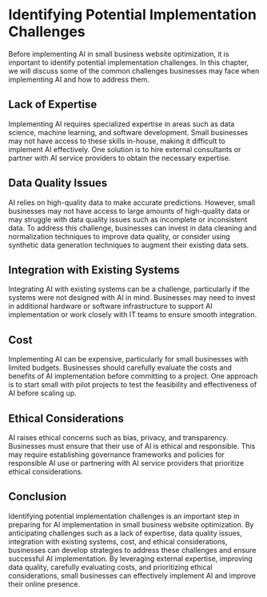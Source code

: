 Identifying Potential Implementation Challenges
==================================================================================================================================

Before implementing AI in small business website optimization, it is important to identify potential implementation challenges. In this chapter, we will discuss some of the common challenges businesses may face when implementing AI and how to address them.

Lack of Expertise
-----------------

Implementing AI requires specialized expertise in areas such as data science, machine learning, and software development. Small businesses may not have access to these skills in-house, making it difficult to implement AI effectively. One solution is to hire external consultants or partner with AI service providers to obtain the necessary expertise.

Data Quality Issues
-------------------

AI relies on high-quality data to make accurate predictions. However, small businesses may not have access to large amounts of high-quality data or may struggle with data quality issues such as incomplete or inconsistent data. To address this challenge, businesses can invest in data cleaning and normalization techniques to improve data quality, or consider using synthetic data generation techniques to augment their existing data sets.

Integration with Existing Systems
---------------------------------

Integrating AI with existing systems can be a challenge, particularly if the systems were not designed with AI in mind. Businesses may need to invest in additional hardware or software infrastructure to support AI implementation or work closely with IT teams to ensure smooth integration.

Cost
----

Implementing AI can be expensive, particularly for small businesses with limited budgets. Businesses should carefully evaluate the costs and benefits of AI implementation before committing to a project. One approach is to start small with pilot projects to test the feasibility and effectiveness of AI before scaling up.

Ethical Considerations
----------------------

AI raises ethical concerns such as bias, privacy, and transparency. Businesses must ensure that their use of AI is ethical and responsible. This may require establishing governance frameworks and policies for responsible AI use or partnering with AI service providers that prioritize ethical considerations.

Conclusion
----------

Identifying potential implementation challenges is an important step in preparing for AI implementation in small business website optimization. By anticipating challenges such as a lack of expertise, data quality issues, integration with existing systems, cost, and ethical considerations, businesses can develop strategies to address these challenges and ensure successful AI implementation. By leveraging external expertise, improving data quality, carefully evaluating costs, and prioritizing ethical considerations, small businesses can effectively implement AI and improve their online presence.
